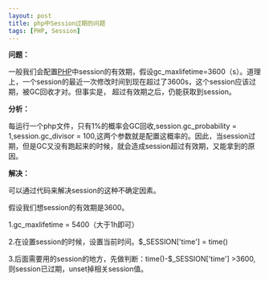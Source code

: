 ```yaml
---
layout: post
title: php中Session过期的问题
tags: [PHP, Session]
---
```




**问题：**

一般我们会配置[PHP](http://lib.csdn.net/base/php)中session的有效期，假设gc_maxlifetime=3600（s）。道理上，一个session的最近一次修改时间到现在超过了3600s，这个session应该过期，被GC回收才对。但事实是， 超过有效期之后，仍能获取到session。



**分析：**

每运行一个php文件，只有1%的概率会GC回收,session.gc_probability = 1,session.gc_divisor =  100,这两个参数就是配置这概率的。因此，当session过期，但是GC又没有跑起来的时候，就会造成session超过有效期，又能拿到的原因。 



**解决：**

可以通过代码来解决session的这种不确定因素。

假设我们想session的有效期是3600。

  1.gc_maxlifetime = 5400（大于1h即可）

  2.在设置session的时候，设置当前时间。$_SESSION['time'] = time()

  3.后面需要用的session的地方，先做判断：time()-$_SESSION['time'] >3600,则session已过期，unset掉相关session值。